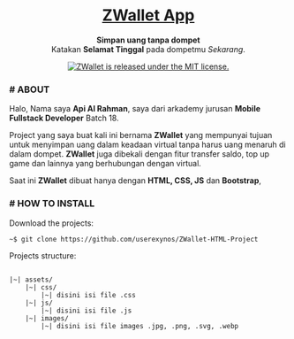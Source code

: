 <h1 align="center">
	<a href="https://zwallet-project.netlify.app/">
		ZWallet App
	</a>
</h1>

<p align="center">
	<strong>Simpan uang tanpa dompet</strong><br>
	Katakan <strong>Selamat Tinggal</strong> pada dompetmu <i>Sekarang</i>.
</p>

<p align="center">
  <a href="https://github.com/userexynos/ZWallet-HTML-Project/blob/master/LICENSE">
    <img src="https://img.shields.io/badge/license-MIT-blue.svg" alt="ZWallet is released under the MIT license." />
  </a>
</p>

### # ABOUT
Halo, Nama saya <strong>Api Al Rahman</strong>, saya dari arkademy jurusan <strong>Mobile Fullstack Developer</strong> Batch 18.

Project yang saya buat kali ini bernama <strong>ZWallet</strong> yang mempunyai tujuan untuk menyimpan uang dalam keadaan virtual tanpa harus uang menaruh di dalam dompet. <strong>ZWallet</strong> juga dibekali dengan fitur transfer saldo, top up game dan lainnya yang berhubungan dengan virtual.

Saat ini <strong>ZWallet</strong> dibuat hanya dengan <strong>HTML, CSS, JS</strong> dan <strong>Bootstrap</strong>,

### # HOW TO INSTALL
Download the projects: 
```
~$ git clone https://github.com/userexynos/ZWallet-HTML-Project
```

Projects structure:
```

|~| assets/
	|~| css/
		|~| disini isi file .css
	|~| js/
		|~| disini isi file .js
	|~| images/
		|~| disini isi file images .jpg, .png, .svg, .webp
		
```

